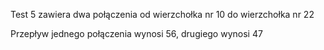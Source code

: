Test 5 zawiera dwa połączenia od wierzchołka nr 10 do wierzchołka nr 22

Przepływ jednego połączenia wynosi 56, drugiego wynosi 47
